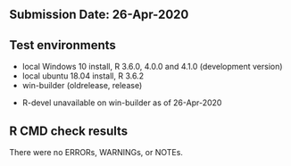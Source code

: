 ## Submission Date: 26-Apr-2020

## Test environments

* local Windows 10 install, R 3.6.0, 4.0.0 and 4.1.0 (development version)
* local ubuntu 18.04 install, R 3.6.2
* win-builder (oldrelease, release)
- R-devel unavailable on win-builder as of 26-Apr-2020

## R CMD check results
There were no ERRORs, WARNINGs, or NOTEs. 
